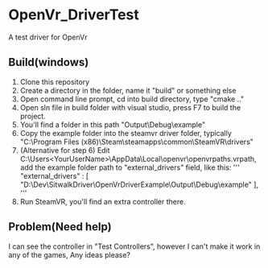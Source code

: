 # OpenVr_DriverTest
A test driver for OpenVr
## Build(windows)
1. Clone this repository
2. Create a directory in the folder, name it "build" or something else
3. Open command line prompt, cd into build directory, type "cmake .."
4. Open sln file in build folder with visual studio, press F7 to build the project.
5. You'll find a folder in this path "Output\Debug\example"
6. Copy the example folder into the steamvr driver folder, typically "C:\Program Files (x86)\Steam\steamapps\common\SteamVR\drivers"
7. (Alternative for step 6) Edit C:\Users\<YourUserName>\AppData\Local\openvr\openvrpaths.vrpath, add the example folder path to "external_drivers" field, like this:
'''
"external_drivers" : 
	[
		"D:\\Dev\\SitwalkDriver\\OpenVrDriverExample\\Output\\Debug\\example"
	],
'''
8. Run SteamVR, you'll find an extra controller there.

## Problem(Need help)
I can see the controller in "Test Controllers", however I can't make it work in any of the games, Any ideas please?
